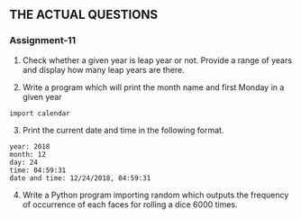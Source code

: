 ## THE ACTUAL QUESTIONS

### Assignment-11

1. Check whether a given year is leap year or not. Provide a range of years and display how many leap years are there.

2. Write a program which will print the month name and first Monday in a given year

```
import calendar
```

3. Print the current date and time in the following format.

```
year: 2018
month: 12
day: 24
time: 04:59:31
date and time: 12/24/2018, 04:59:31
```

4. Write a Python program importing random which outputs the frequency of occurrence of each faces for rolling a dice 6000 times.
